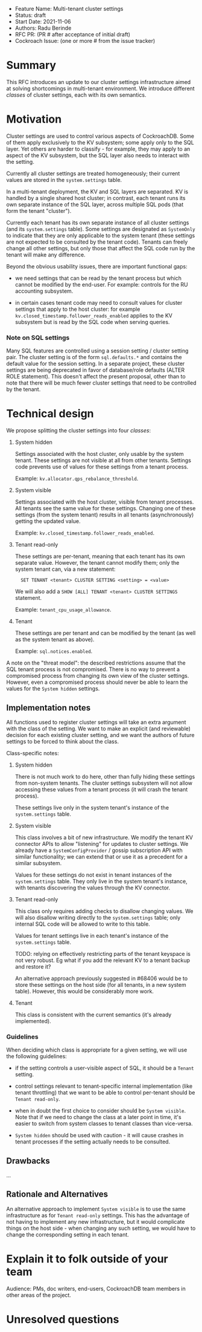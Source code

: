 - Feature Name: Multi-tenant cluster settings
- Status: draft
- Start Date: 2021-11-06
- Authors: Radu Berinde
- RFC PR: (PR # after acceptance of initial draft)
- Cockroach Issue: (one or more # from the issue tracker)

# Summary

This RFC introduces an update to our cluster settings infrastructure aimed at
solving shortcomings in multi-tenant environment. We introduce different
*classes* of cluster settings, each with its own semantics.

# Motivation

Cluster settings are used to control various aspects of CockroachDB. Some of
them apply exclusively to the KV subsystem; some apply only to the SQL layer.
Yet others are harder to classify - for example, they may apply to an aspect of
the KV subsystem, but the SQL layer also needs to interact with the setting.

Currently all cluster settings are treated homogeneously; their current values
are stored in the `system.settings` table.

In a multi-tenant deployment, the KV and SQL layers are separated. KV is handled
by a single shared host cluster; in contrast, each tenant runs its own separate
instance of the SQL layer, across multiple SQL pods (that form the tenant
"cluster").

Currently each tenant has its own separate instance of all cluster settings (and
its `system.settings` table). Some settings are designated as `SystemOnly` to
indicate that they are only applicable to the system tenant (these settings are
not expected to be consulted by the tenant code). Tenants can freely change all
other settings, but only those that affect the SQL code run by the tenant will
make any difference.

Beyond the obvious usability issues, there are important functional gaps:

 - we need settings that can be read by the tenant process but which cannot be
   modified by the end-user. For example: controls for the RU accounting
   subsystem.

 - in certain cases tenant code may need to consult values for cluster settings
   that apply to the host cluster: for example
   `kv.closed_timestamp.follower_reads_enabled` applies to the KV subsystem but
   is read by the SQL code when serving queries.

### Note on SQL settings

Many SQL features are controlled using a session setting / cluster setting pair.
The cluster setting is of the form `sql.defaults.*` and contains the default
value for the session setting. In a separate project, these cluster settings are
being deprecated in favor of database/role defaults (ALTER ROLE statement). This
doesn't affect the present proposal, other than to note that there will be much
fewer cluster settings that need to be controlled by the tenant.

# Technical design

We propose splitting the cluster settings into four *classes*:

1. System hidden

   Settings associated with the host cluster, only usable by the system tenant.
   These settings are not visible at all from other tenants. Settings code
   prevents use of values for these settings from a tenant process.

   Example: `kv.allocator.qps_rebalance_threshold`.
  
2. System visible

   Settings associated with the host cluster, visible from tenant processes. All
   tenants see the same value for these settings. Changing one of these settings
   (from the system tenant) results in all tenants (asynchronously) getting the
   updated value.

   Example: `kv.closed_timestamp.follower_reads_enabled`.

3. Tenant read-only

   These settings are per-tenant, meaning that each tenant has its own separate
   value. However, the tenant cannot modify them; only the system tenant can,
   via a new statement:
   ```
     SET TENANT <tenant> CLUSTER SETTING <setting> = <value>
   ```
   We will also add a `SHOW [ALL] TENANT <tenant> CLUSTER SETTINGS` statement.

   Example: `tenant_cpu_usage_allowance`.

4. Tenant

   These settings are per tenant and can be modified by the tenant (as well as
   the system tenant as above).

   Example: `sql.notices.enabled`.

A note on the "threat model": the described restrictions assume that the SQL
tenant process is not compromised. There is no way to prevent a compromised
process from changing its own view of the cluster settings. However, even a
compromised process should never be able to learn the values for the
`System hidden` settings.

## Implementation notes

All functions used to register cluster settings will take an extra argument with
the class of the setting. We want to make an explicit (and reviewable) decision
for each existing cluster setting, and we want the authors of future settings to
be forced to think about the class.

Class-specific notes:

1. System hidden
   
   There is not much work to do here, other than fully hiding these settings
   from non-system tenants. The cluster settings subsystem will not allow
   accessing these values from a tenant process (it will crash the tenant
   process).

   These settings live only in the system tenant's instance of the
   `system.settings` table.

2. System visible

   This class involves a bit of new infrastructure. We modify the tenant
   KV connector APIs to allow "listening" for updates to cluster settings. We
   already have a `SystemConfigProvider` / gossip subscription API with similar
   functionality; we can extend that or use it as a precedent for a similar
   subsystem.

   Values for these settings do not exist in tenant instances of the
   `system.settings` table. They only live in the system tenant's instance, with
   tenants discovering the values through the KV connector.

3. Tenant read-only

   This class only requires adding checks to disallow changing values. We will
   also disallow writing directly to the `system.settings` table; only internal
   SQL code will be allowed to write to this table.
   
   Values for tenant settings live in each tenant's instance of the
   `system.settings` table.

   TODO: relying on effectively restricting parts of the tenant keyspace is not
   very robust. Eg what if you add the relevant KV to a tenant backup and
   restore it?

   An alternative approach previously suggested in #68406 would be to store
   these settings on the host side (for all tenants, in a new system table).
   However, this would be considerably more work.

4. Tenant

   This class is consistent with the current semantics (it's already
   implemented).

### Guidelines

When deciding which class is appropriate for a given setting, we will use the
following guidelines:

 - if the setting controls a user-visible aspect of SQL, it should be a `Tenant`
   setting.

 - control settings relevant to tenant-specific internal implementation (like
   tenant throttling) that we want to be able to control per-tenant should be
   `Tenant read-only`.

 - when in doubt the first choice to consider should be `System visible`. Note
   that if we need to change the class at a later point in time, it's easier to
   switch from system classes to tenant classes than vice-versa.

 - `System hidden` should be used with caution - it will cause crashes in tenant
   processes if the setting actually needs to be consulted.

## Drawbacks

...

## Rationale and Alternatives

An alternative approach to implement `System visible` is to use the same
infrastructure as for `Tenant read-only` settings. This has the advantage of not
having to implement any new infrastructure, but it would complicate things on
the host side - when changing any such setting, we would have to change the
corresponding setting in each tenant.

# Explain it to folk outside of your team

Audience: PMs, doc writers, end-users, CockroachDB team members in other areas of the project.

# Unresolved questions
